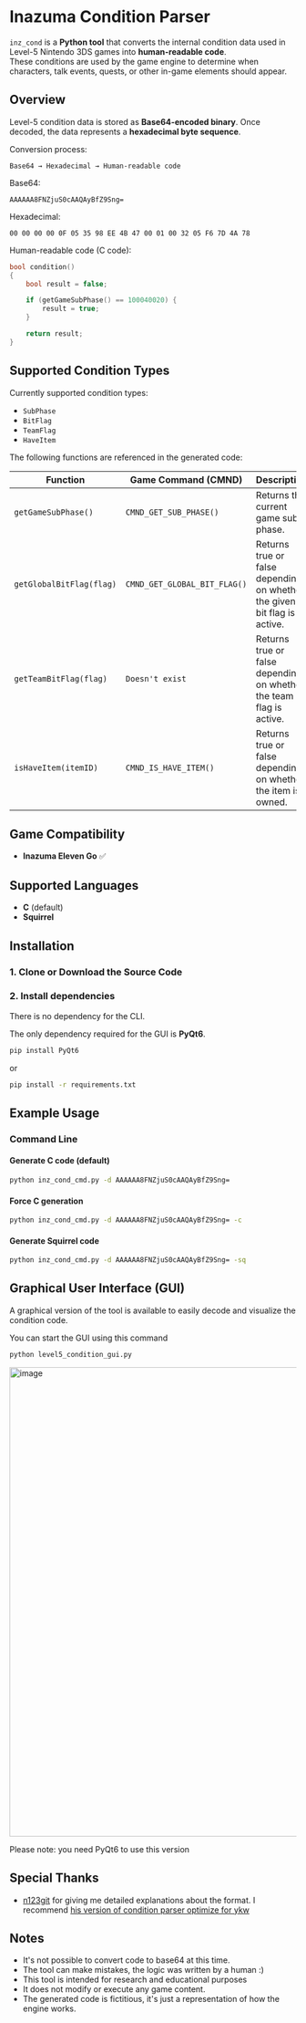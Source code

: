 # Inazuma Condition Parser

`inz_cond` is a **Python tool** that converts the internal condition data used in Level-5 Nintendo 3DS games into **human-readable code**.  
These conditions are used by the game engine to determine when characters, talk events, quests, or other in-game elements should appear.

## Overview

Level-5 condition data is stored as **Base64-encoded binary**.
Once decoded, the data represents a **hexadecimal byte sequence**.

Conversion process:

```
Base64 → Hexadecimal → Human-readable code
```

Base64:

```
AAAAAA8FNZjuS0cAAQAyBfZ9Sng=
```

Hexadecimal:

```
00 00 00 00 0F 05 35 98 EE 4B 47 00 01 00 32 05 F6 7D 4A 78
```

Human-readable code (C code):

```c
bool condition()
{
    bool result = false;

    if (getGameSubPhase() == 100040020) {
        result = true;
    }

    return result;
}
```

## Supported Condition Types

Currently supported condition types:

* `SubPhase`
* `BitFlag`
* `TeamFlag`
* `HaveItem`

The following functions are referenced in the generated code:

| Function                     | Game Command (CMND)          | Description                                                                                                                                                         |
| ---------------------------- | ---------------------------- | ------------------------------------------------------------------------------------------------------------------------------------------------------------------- |
| `getGameSubPhase()`          | `CMND_GET_SUB_PHASE()`       | Returns the current game sub-phase.                                                                                                                                 |
| `getGlobalBitFlag(flag)`     | `CMND_GET_GLOBAL_BIT_FLAG()` | Returns true or false depending on whether the given bit flag is active.                                                                                            |
| `getTeamBitFlag(flag)`       | `Doesn't exist`              | Returns true or false depending on whether the team bit flag is active.                                                                                             |
| `isHaveItem(itemID)`         | `CMND_IS_HAVE_ITEM()`        | Returns true or false depending on whether the item is owned.                                                                                                       |

## Game Compatibility
- **Inazuma Eleven Go** ✅

## Supported Languages

* **C** (default)
* **Squirrel**

## Installation

### 1. Clone or Download the Source Code

### 2. Install dependencies

There is no dependency for the CLI.  

The only dependency required for the GUI is **PyQt6**.

```bash
pip install PyQt6
```

or

```bash
pip install -r requirements.txt
```

## Example Usage

### Command Line

#### Generate C code (default)

```bash
python inz_cond_cmd.py -d AAAAAA8FNZjuS0cAAQAyBfZ9Sng=
```

#### Force C generation

```bash
python inz_cond_cmd.py -d AAAAAA8FNZjuS0cAAQAyBfZ9Sng= -c
```

#### Generate Squirrel code

```bash
python inz_cond_cmd.py -d AAAAAA8FNZjuS0cAAQAyBfZ9Sng= -sq
```

## Graphical User Interface (GUI)

A graphical version of the tool is available to easily decode and visualize the condition code.

You can start the GUI using this command

```bash
python level5_condition_gui.py
```

<img width="1390" height="823" alt="image" src="https://github.com/user-attachments/assets/0df56417-f4a3-430d-8251-5e09825cbf1d" />

Please note: you need PyQt6 to use this version

## Special Thanks

* [n123git](https://github.com/n123git) for giving me detailed explanations about the format. I recommend [his version of condition parser optimize for ykw](https://github.com/n123git/yw-cond)

## Notes
* It's not possible to convert code to base64 at this time.
* The tool can make mistakes, the logic was written by a human :)
* This tool is intended for research and educational purposes
* It does not modify or execute any game content.
* The generated code is fictitious, it's just a representation of how the engine works.
